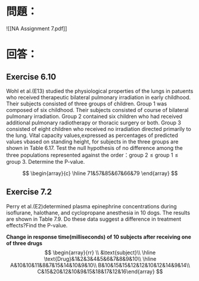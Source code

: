 # 問題：
![[NA Assignment 7.pdf]]

# 回答：
## Exercise 6.10
Wohl et al.(E13) studied the physiological properties of the lungs in patuents who received therapeutic bilateral pulmonary irradiation in early childhood. Their subjects consisted of three groups of children. Group 1 was composed of six childhood. Their subjects consisted of course of bilateral pulmonary irradiation. Group 2 contained six children who had received additional pulmonary radiotherapy or thoracic surgery or both. Group 3 consisted of eight children who received no irradiation directed primarily to the lung. Vital capacity values,expressed as percentages of predicted values vbased on standing height, for subjects in the three groups are shown in Table 6.17. Test the null hypothesis of no difference among the three populations represented against the order：$\text{group 2}\leq\text{group 1}\leq\text{group 3}$. Determine the P-value.

$$
\begin{array}{c}
\hline
71&57&85&67&66&79
\end{array}
$$

## Exercise 7.2
Perry et al.(E2)determined plasma epinephrine concentrations during isoflurane, halothane, and cyclopropane anesthesia in 10 dogs. The results are shown in Table 7.9. Do these data suggest a difference in treatment effects?Find the P-value.

**Change in response time(milliseconds) of 10 subjects after receiving one of three drugs**
$$
\begin{array}{rr}
\\
&\text{subject}\\
\hline
\text{Drug}&1&2&3&4&5&6&7&8&9&10\\
\hline
A&10&10&11&8&7&15&14&10&9&10\\
B&10&15&15&12&12&10&12&14&9&14\\
C&15&20&12&10&9&15&18&17&12&16\end{array}
$$
